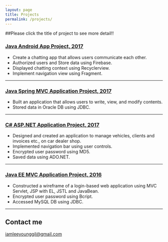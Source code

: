 ```yaml
---
layout: page
title: Projects
permalink: /projects/
---
```

##Please click the title of project to see more detail!!

### [Java Android App Project, 2017](https://github.com/YounggilLee/OmegaA/wiki) 
* Create a chatting app that allows users communicate each other.
* Authorized users and Store data using Firebase.
* Displayed chatting context using Recyclerview.
* Implement navigation view using Fragment.

***

### [Java Spring MVC Application Project, 2017](https://github.com/YounggilLee/OmegaA/wiki)
* Built an application that allows users to write, view, and modify contents.
* Stored data in Oracle DB using JDBC.

***

### [C# ASP.NET Application Project, 2017](https://github.com/YounggilLee/OmegaC/wiki)
* Designed and created an application to manage vehicles, clients and invoices etc., on car dealer shop.
* Implemented navigation bar using user controls.
* Encrypted user password using MD5.
* Saved data using ADO.NET.

***

### [Java EE MVC Application Project, 2016](https://github.com/YounggilLee/Signup_Application/wiki)
* Constructed a wireframe of a login-based web application using MVC Servlet, JSP with EL, JSTL and JavaBean.
* Encrypted user password using Bcript.
* Accessed MySQL DB using JDBC.

***


## Contact me

[iamleeyounggil@gmail.com](mailto:iamleeyounggil@gmail.com)
